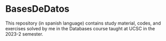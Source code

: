 # BasesDeDatos
This repository (in spanish language) contains study material, codes, and exercises solved by me in the Databases course taught at UCSC in the 2023-2 semester.
